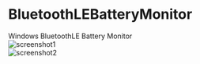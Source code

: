 # BluetoothLEBatteryMonitor
Windows BluetoothLE Battery Monitor  
![screenshot1](https://github.com/MUedsa/BluetoothLEBatteryMonitor/blob/master/screenshot1.png?raw=true)  
![screenshot2](https://github.com/MUedsa/BluetoothLEBatteryMonitor/blob/master/screenshot2.png?raw=true)  